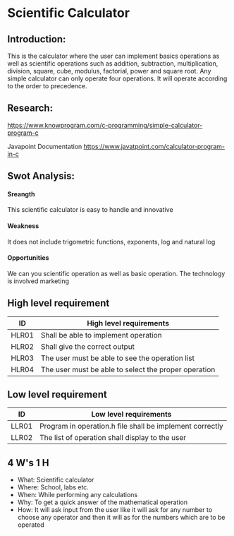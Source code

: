# Scientific Calculator

## Introduction:

This is the calculator where the user can implement basics operations as well as scientific operations such as addition, subtraction, multiplication, division, square, cube, modulus, factorial, power and square root. Any simple calculator can only operate four operations.
It will operate according to the order to precedence.
 

## Research:
https://www.knowprogram.com/c-programming/simple-calculator-program-c

Javapoint Documentation
https://www.javatpoint.com/calculator-program-in-c

## Swot Analysis:
#### Sreangth 
This scientific calculator is easy to handle and innovative 
#### Weakness
It does not include trigometric functions, exponents, log and natural log
#### Opportunities
We can you scientific operation as well as basic operation. The technology is involved marketing


## High level requirement
| ID | High level requirements |
| -- | --------------- |
| HLR01 | Shall be able to implement operation |
| HLR02 | Shall give the correct output |
| HLR03 | The user must be able to see the operation list |
| HLR04 | The user must be able to select the proper operation |

## Low level requirement
| ID | Low level requirements |
| -- | --------- |
| LLR01 | Program in operation.h file shall be implement correctly |
| LLR02 | The list of operation shall display to the user |

## 4 W's 1 H
- What: Scientific calculator
- Where: School, labs etc.
- When: While performing any calculations
- Why: To get a quick answer of the mathematical operation
- How: It will ask input from the user like it will ask for any number to choose any operator and then it will as for the numbers which are to be operated 


